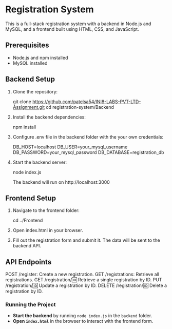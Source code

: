 # Registration System

This is a full-stack registration system with a backend in Node.js and MySQL, and a frontend built using HTML, CSS, and JavaScript.

## Prerequisites

- Node.js and npm installed
- MySQL installed

## Backend Setup

1. Clone the repository:
   
    git clone https://github.com/patelsa54/INI8-LABS-PVT-LTD-Assignment.git
    cd registration-system/Backend

2. Install the backend dependencies:

    npm install

3. Configure .env file in the backend folder with the your own credentials:

    DB_HOST=localhost
    DB_USER=your_mysql_username
    DB_PASSWORD=your_mysql_password
    DB_DATABASE=registration_db

4. Start the backend server:

    node index.js

    The backend will run on http://localhost:3000

## Frontend Setup

1. Navigate to the frontend folder:

    cd ../Frontend

2. Open index.html in your browser.

3. Fill out the registration form and submit it. The data will be sent to the backend API.

##  API Endpoints
POST /register: Create a new registration.
GET /registrations: Retrieve all registrations.
GET /registration/:id: Retrieve a single registration by ID.
PUT /registration/:id: Update a registration by ID.
DELETE /registration/:id: Delete a registration by ID.


### **Running the Project**

- **Start the backend** by running `node index.js` in the `backend` folder.
- **Open `index.html`** in the browser to interact with the frontend form.